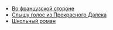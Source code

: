 * [Во французской стороне](Во%20французской%20стороне)
* [Слышу голос из Прекрасного Далека](Слышу%20голос%20из%20Прекрасного%20Далека)
* [Школьный pоман](Школьный%20pоман)